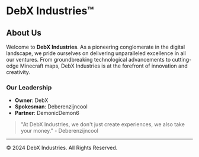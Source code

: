 # DebX Industries™

## About Us
Welcome to **DebX Industries**. As a pioneering conglomerate in the digital landscape, we pride ourselves on delivering unparalleled excellence in all our ventures. From groundbreaking technological advancements to cutting-edge Minecraft maps, DebX Industries is at the forefront of innovation and creativity.

### Our Leadership
- **Owner**: DebX
- **Spokesman**: Deberenzijncool
- **Partner**: DemonicDemon6

> "At DebX Industries, we don't just create experiences, we also take your money." - Deberenzijncool

---
© 2024 DebX Industries. All Rights Reserved.
